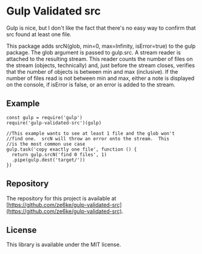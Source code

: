 # Gulp Validated src

Gulp is nice, but I don't like the fact that there's no easy way to confirm that src found at least one file.

This package adds srcN(glob, min=0, max=Infinity, isError=true) to the gulp package.  The glob argument is passed to gulp.src.  A stream reader
is attached to the resulting stream.  This reader counts the number of files on the stream (objects, technically) and, just before the stream closes,
verifies that the number of objects is between min and max (inclusive).  If the number of files read is not between min and max, either a note is displayed
on the console, if isError is false, or an error is added to the stream.



## Example

    const gulp = require('gulp')
    require('gulp-validated-src')(gulp)

    //This example wants to see at least 1 file and the glob won't 
    //find one.  srcN will throw an error onto the stream.  This 
    //is the most common use case
    gulp.task('copy exactly one file', function () {
      return gulp.srcN('find 0 files', 1)
      .pipe(gulp.dest('target/'))
    })


## Repository

The repository for this project is available at [https://github.com/ze6ke/gulp-validated-src](https://github.com/ze6ke/gulp-validated-src).


## License

This library is available under the MIT license.

